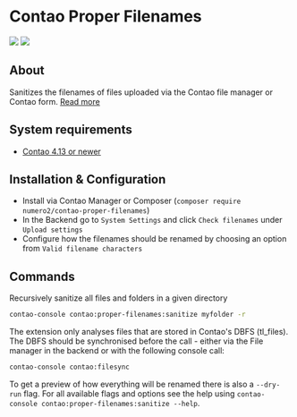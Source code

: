 Contao Proper Filenames
=======================

[![](https://img.shields.io/packagist/v/numero2/contao-proper-filenames.svg?style=flat-square)](https://packagist.org/packages/numero2/contao-proper-filenames) [![](https://img.shields.io/badge/License-LGPL%20v3-blue.svg?style=flat-square)](http://www.gnu.org/licenses/lgpl-3.0)

About
--
Sanitizes the filenames of files uploaded via the Contao file manager or Contao form. [Read more](https://www.numero2.de/contao/erweiterungen/proper-filenames.html)

System requirements
--

* [Contao 4.13 or newer](https://github.com/contao/contao)


Installation & Configuration
--

* Install via Contao Manager or Composer (`composer require numero2/contao-proper-filenames`)
* In the Backend go to `System Settings` and click `Check filenames` under `Upload settings`
* Configure how the filenames should be renamed by choosing an option from `Valid filename characters`


Commands
---

Recursively sanitize all files and folders in a given directory

```sh
contao-console contao:proper-filenames:sanitize myfolder -r
```

The extension only analyses files that are stored in Contao's DBFS (tl_files). The DBFS should be synchronised
before the call - either via the File manager in the backend or with the following console call:

```sh
contao-console contao:filesync
```

To get a preview of how everything will be renamed there is also a `--dry-run` flag.
For all available flags and options see the help using `contao-console contao:proper-filenames:sanitize --help`.
